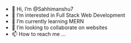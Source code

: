 - 👋 Hi, I’m @Sahhimanshu7
- 👀 I’m interested in Full Stack Web Development
- 🌱 I’m currently learning MERN
- 💞️ I’m looking to collaborate on websites
- 📫 How to reach me ...

<!---
Sahhimanshu7/Sahhimanshu7 is a ✨ special ✨ repository because its `README.md` (this file) appears on your GitHub profile.
You can click the Preview link to take a look at your changes.
--->
